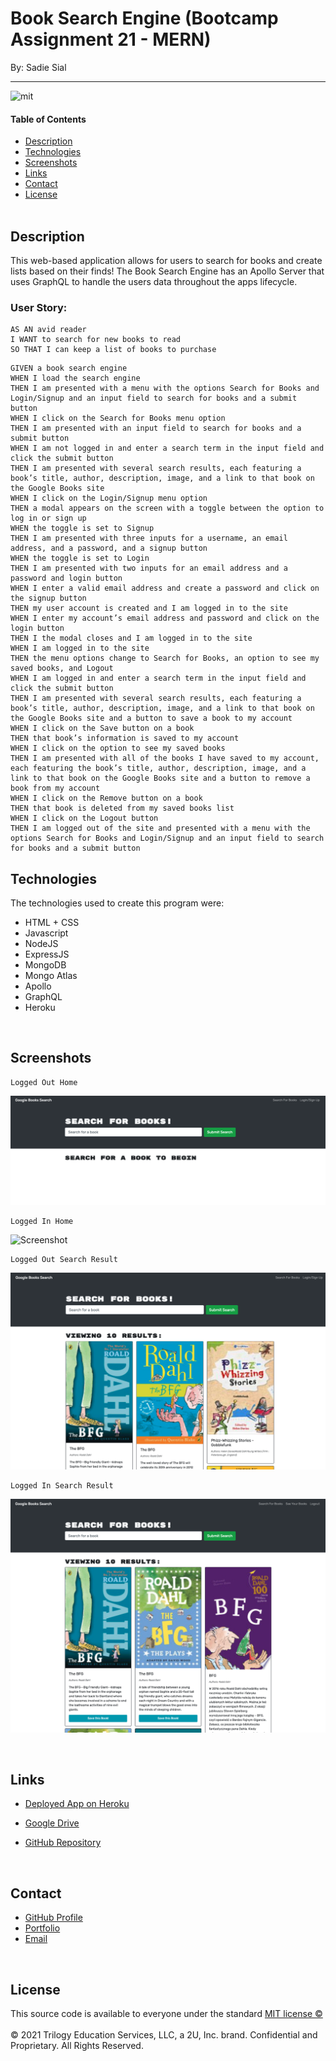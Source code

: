 # Book Search Engine (Bootcamp Assignment 21 - MERN)

By: Sadie Sial

---

![mit](https://img.shields.io/badge/license-MIT-lightblue)

#### Table of Contents

- [Description](#description)
- [Technologies](#technologies)
- [Screenshots](#screenshots)
- [Links](#links)
- [Contact](#contact)
- [License](#license)
  <br><br>

## Description <br>

This web-based application allows for users to search for books and create lists based on their finds! The Book Search Engine has an Apollo Server that uses GraphQL to handle the users data throughout the apps lifecycle.

### User Story:

```
AS AN avid reader
I WANT to search for new books to read
SO THAT I can keep a list of books to purchase
```

```
GIVEN a book search engine
WHEN I load the search engine
THEN I am presented with a menu with the options Search for Books and Login/Signup and an input field to search for books and a submit button
WHEN I click on the Search for Books menu option
THEN I am presented with an input field to search for books and a submit button
WHEN I am not logged in and enter a search term in the input field and click the submit button
THEN I am presented with several search results, each featuring a book’s title, author, description, image, and a link to that book on the Google Books site
WHEN I click on the Login/Signup menu option
THEN a modal appears on the screen with a toggle between the option to log in or sign up
WHEN the toggle is set to Signup
THEN I am presented with three inputs for a username, an email address, and a password, and a signup button
WHEN the toggle is set to Login
THEN I am presented with two inputs for an email address and a password and login button
WHEN I enter a valid email address and create a password and click on the signup button
THEN my user account is created and I am logged in to the site
WHEN I enter my account’s email address and password and click on the login button
THEN I the modal closes and I am logged in to the site
WHEN I am logged in to the site
THEN the menu options change to Search for Books, an option to see my saved books, and Logout
WHEN I am logged in and enter a search term in the input field and click the submit button
THEN I am presented with several search results, each featuring a book’s title, author, description, image, and a link to that book on the Google Books site and a button to save a book to my account
WHEN I click on the Save button on a book
THEN that book’s information is saved to my account
WHEN I click on the option to see my saved books
THEN I am presented with all of the books I have saved to my account, each featuring the book’s title, author, description, image, and a link to that book on the Google Books site and a button to remove a book from my account
WHEN I click on the Remove button on a book
THEN that book is deleted from my saved books list
WHEN I click on the Logout button
THEN I am logged out of the site and presented with a menu with the options Search for Books and Login/Signup and an input field to search for books and a submit button
```

## Technologies

The technologies used to create this program were:

- HTML + CSS
- Javascript
- NodeJS
- ExpressJS
- MongoDB
- Mongo Atlas
- Apollo
- GraphQL
- Heroku

<br>

## Screenshots

```
Logged Out Home
```

![Screenshot](assets/images/home-out.png)

```
Logged In Home
```

![Screenshot](assets/images/home-in.png)

```
Logged Out Search Result
```

![Screenshot](assets/images/loggedout.png)

```
Logged In Search Result
```

![Screenshot](assets/images/loggedin.png)

<br>

## Links

- [Deployed App on Heroku](https://book-search-engine-sns.herokuapp.com/)

- [Google Drive](https://drive.google.com/drive/folders/1Q73SY0TiaKR0SS1sHMcOjcV2U-SoDEEh?usp=sharing)

- [GitHub Repository](https://github.com/sadielinks/employee-tracker-sql)

<br>

## Contact

- [GitHub Profile](https://github.com/sadielinks)
- [Portfolio](https://sadielinks.github.io/professional-portfolio/)
- [Email](mailto:sadiecodes@gmail.com)

<br>

## License

This source code is available to everyone under the standard [MIT license ©](https://choosealicense.com/licenses/mit/) <br><br>
© 2021 Trilogy Education Services, LLC, a 2U, Inc. brand. Confidential and Proprietary. All Rights Reserved.
